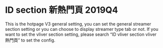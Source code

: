 # ID section 新熱門頁 2019Q4

This is the hotpage V3 general setting, you can set the general streamer section setting or you can choose to display streamer type tab or not. If you want to set the vliver section setting, please search “ID vliver section vliver熱門頁” to set the config.
